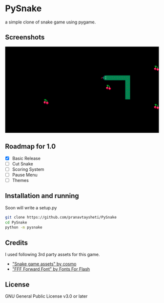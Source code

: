 # PySnake

a simple clone of snake game using pygame.

## Screenshots

![Screenshot of game](screenshots/screenshot-1.png)
## Roadmap for 1.0

- [x] Basic Release
- [ ] Cut Snake
- [ ] Scoring System
- [ ] Pause Menu
- [ ] Themes

## Installation and running

Soon will write a setup.py
```bash
git clone https://github.com/pranavtaysheti/PySnake
cd PySnake
python -m pysnake
```

## Credits

I used following 3rd party assets for this game.

- ["Snake game assets" by cosmo](https://cosme.itch.io/snake)
- ["FFF Forward Font" by Fonts For Flash](https://www.1001fonts.com/fff-forward-font.html)

## License

GNU General Public License v3.0 or later

